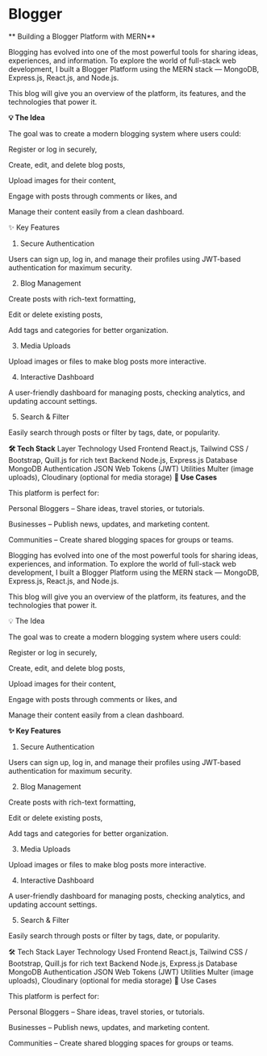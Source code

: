 # Blogger

**
Building a Blogger Platform with MERN**

Blogging has evolved into one of the most powerful tools for sharing ideas, experiences, and information. To explore the world of full-stack web development, I built a Blogger Platform using the MERN stack — MongoDB, Express.js, React.js, and Node.js.

This blog will give you an overview of the platform, its features, and the technologies that power it.

**💡 The Idea**

The goal was to create a modern blogging system where users could:

Register or log in securely,

Create, edit, and delete blog posts,

Upload images for their content,

Engage with posts through comments or likes, and

Manage their content easily from a clean dashboard.

✨ Key Features
1. Secure Authentication

Users can sign up, log in, and manage their profiles using JWT-based authentication for maximum security.

2. Blog Management

Create posts with rich-text formatting,

Edit or delete existing posts,

Add tags and categories for better organization.

3. Media Uploads

Upload images or files to make blog posts more interactive.

4. Interactive Dashboard

A user-friendly dashboard for managing posts, checking analytics, and updating account settings.

5. Search & Filter

Easily search through posts or filter by tags, date, or popularity.

**🛠 Tech Stack**
Layer	Technology Used
Frontend	React.js, Tailwind CSS / Bootstrap, Quill.js for rich text
Backend	Node.js, Express.js
Database	MongoDB
Authentication	JSON Web Tokens (JWT)
Utilities	Multer (image uploads), Cloudinary (optional for media storage)
**🌟 Use Cases**

This platform is perfect for:

Personal Bloggers – Share ideas, travel stories, or tutorials.

Businesses – Publish news, updates, and marketing content.

Communities – Create shared blogging spaces for groups or teams.

Blogging has evolved into one of the most powerful tools for sharing ideas, experiences, and information. To explore the world of full-stack web development, I built a Blogger Platform using the MERN stack — MongoDB, Express.js, React.js, and Node.js.

This blog will give you an overview of the platform, its features, and the technologies that power it.

💡 The Idea

The goal was to create a modern blogging system where users could:

Register or log in securely,

Create, edit, and delete blog posts,

Upload images for their content,

Engage with posts through comments or likes, and

Manage their content easily from a clean dashboard.

**✨ Key Features**
1. Secure Authentication

Users can sign up, log in, and manage their profiles using JWT-based authentication for maximum security.

2. Blog Management

Create posts with rich-text formatting,

Edit or delete existing posts,

Add tags and categories for better organization.

3. Media Uploads

Upload images or files to make blog posts more interactive.

4. Interactive Dashboard

A user-friendly dashboard for managing posts, checking analytics, and updating account settings.

5. Search & Filter

Easily search through posts or filter by tags, date, or popularity.

🛠 Tech Stack
Layer	Technology Used
Frontend	React.js, Tailwind CSS / Bootstrap, Quill.js for rich text
Backend	Node.js, Express.js
Database	MongoDB
Authentication	JSON Web Tokens (JWT)
Utilities	Multer (image uploads), Cloudinary (optional for media storage)
🌟 Use Cases

This platform is perfect for:

Personal Bloggers – Share ideas, travel stories, or tutorials.

Businesses – Publish news, updates, and marketing content.

Communities – Create shared blogging spaces for groups or teams.
